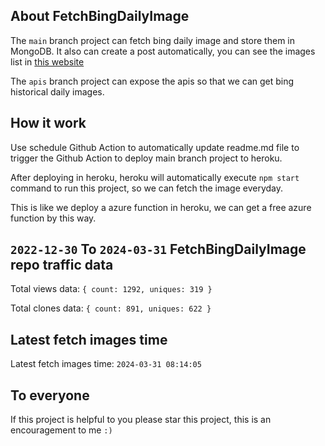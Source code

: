 ## About FetchBingDailyImage

The `main` branch project can fetch bing daily image and store them in MongoDB.
It also can create a post automatically, you can see the images list in [this website](https://oursalbum.netlify.app)

The `apis` branch project can expose the apis so that we can get bing historical daily images.

## How it work

Use schedule Github Action to automatically update readme.md file to trigger the Github Action to deploy main branch project to heroku.

After deploying in heroku, heroku will automatically execute `npm start` command to run this project, so we can fetch the image everyday.

This is like we deploy a azure function in heroku, we can get a free azure function by this way.

## `2022-12-30` To `2024-03-31` FetchBingDailyImage repo traffic data

Total views data: `{ count: 1292, uniques: 319 }`

Total clones data: `{ count: 891, uniques: 622 }`

## Latest fetch images time

Latest fetch images time: `2024-03-31 08:14:05`

## To everyone

If this project is helpful to you please star this project, this is an encouragement to me `:)`



